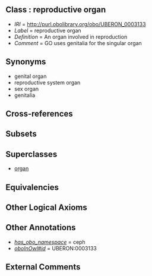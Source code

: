 
## Class : reproductive organ

 * *IRI* = http://purl.obolibrary.org/obo/UBERON_0003133
 * *Label* = reproductive organ
 * *Definition* = An organ involved in reproduction
 * *Comment* = GO uses genitalia for the singular organ

## Synonyms

 * genital organ
 * reproductive system organ
 * sex organ
 * genitalia

## Cross-references


## Subsets


## Superclasses

 * [organ](../../UBERON/62/UBERON_0000062.md)

## Equivalencies


## Other Logical Axioms


## Other Annotations

 * *[has_obo_namespace](../../ce/oboInOwl#hasOBONamespace.md)* = ceph
 * *[oboInOwl#id](../../id/oboInOwl#id.md)* = UBERON:0003133

## External Comments

